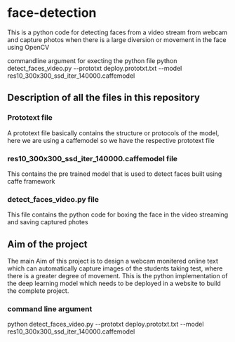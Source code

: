 # face-detection
This is a python code for detecting faces from a video stream from webcam and capture photos when there is a large diversion or movement in the face using OpenCV

commandline argument for execting the python file
python detect_faces_video.py --prototxt deploy.prototxt.txt --model res10_300x300_ssd_iter_140000.caffemodel

## Description of all the files in this repository
### Prototext file
A prototext file basically contains the structure or protocols of the model,
here we are using a caffemodel so we have the respective prototext file
### res10_300x300_ssd_iter_140000.caffemodel file
This contains the pre trained model that is used to detect faces built using caffe framework
### detect_faces_video.py file
This file contains the python code for boxing the face in the video streaming and saving captured photes
## Aim of the project
The main Aim of this project is to design a webcam monitered online text which can automatically capture images of the students 
taking test, where there is a greater degree of movement.
This is the python implementation of the deep learning model which needs to be deployed in a website to build the complete project.
### command line argument
python detect_faces_video.py --prototxt deploy.prototxt.txt --model res10_300x300_ssd_iter_140000.caffemodel
